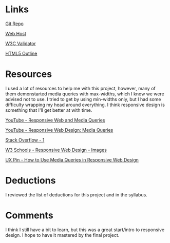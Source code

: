# Links
[Git Repo](https://github.com/bbarta/project_transformation_barta_brianne)

[Web Host](http://www.briannebarta.com/project_final2_barta_brianne/index.html)

[W3C Validator](https://validator.w3.org/nu/?doc=http%3A%2F%2Fwww.briannebarta.com%2Fproject_final2_barta_brianne%2Findex.html)

[HTML5 Outline](https://gsnedders.html5.org/outliner/process.py?url=http%3A%2F%2Fwww.briannebarta.com%2Fproject_transformation_barta_brianne%2F)

# Resources
I used a lot of resources to help me with this project, however, many of them demonstarted media queries with max-widths, which I know we were advised not to use. I tried to get by using min-widths only, but I had some difficulty wrapping my head around everything. I think responsive design is something that I'll get better at with time. 

[YouTube - Responsive Web and Media Queries](https://www.youtube.com/watch?v=E0MgEC02buk)

[YouTube - Responsive Web Design: Media Queries](https://www.youtube.com/watch?v=KX94fPaKqaU&t=328s)

[Stack Overflow - 1 ](http://stackoverflow.com/questions/17550044/css-responsive-way-to-center-a-fluid-div-without-px-width-while-limiting-the)

[W3 Schools - Responsive Web Design - Images](https://www.w3schools.com/css/css_rwd_images.asp)

[UX Pin - How to Use Media Queries in Responsive Web Design](https://www.uxpin.com/studio/blog/media-queries-responsive-web-design/)



# Deductions
I reviewed the list of deductions for this project and in the syllabus.

# Comments
I think I still have a bit to learn, but this was a great start/intro to responsive design. I hope to have it mastered by the final project. 